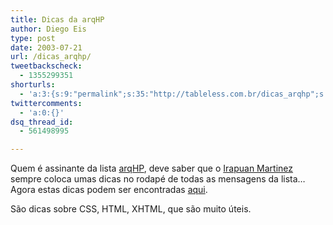 ```yaml
---
title: Dicas da arqHP
author: Diego Eis
type: post
date: 2003-07-21
url: /dicas_arqhp/
tweetbackscheck:
  - 1355299351
shorturls:
  - 'a:3:{s:9:"permalink";s:35:"http://tableless.com.br/dicas_arqhp";s:7:"tinyurl";s:26:"http://tinyurl.com/3zcnlgg";s:4:"isgd";s:19:"http://is.gd/2flovw";}'
twittercomments:
  - 'a:0:{}'
dsq_thread_id:
  - 561498995

---
```

Quem é assinante da lista [arqHP][1], deve saber que o [Irapuan Martinez][2] sempre coloca umas dicas no rodapé de todas as mensagens da lista&#8230; Agora estas dicas podem ser encontradas [aqui][3].
              
São dicas sobre CSS, HTML, XHTML, que são muito úteis.

 [1]: http://www.topica.com/lists/arqhp
 [2]: http://www.hypergraph.com.br/
 [3]: dicasarq.asp